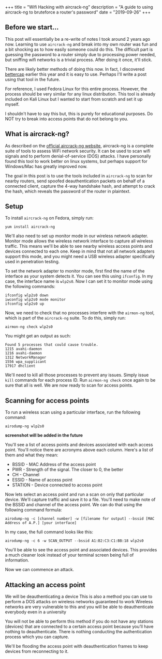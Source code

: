 +++
title = "Wifi Hacking with aircrack-ng"
description = "A guide to using aircrack-ng to bruteforce a router's password"
date = "2019-09-26"
+++

## Before we start...

This post will essentially be a re-write of notes I took around 2 years ago now. Learning to use `aircrack-ng` and break into my own router was fun and a bit shocking as to how easily someone could do this. The difficult part is guessing the password to a router simply due to processing power needed, but sniffing wifi networks is a trivial process. After doing it once, it'll stick.

There are likely better methods of doing this now. In fact, I discovered [bettercap](https://github.com/bettercap/bettercap) earlier this year and it is easy to use. Perhaps I'll write a post using that tool in the future.

For reference, I used Fedora Linux for this entire process. However, the process should be very similar for any linux distribution. This tool is already included on Kali Linux but I wanted to start from scratch and set it up myself.

I shouldn't have to say this but, this is purely for educational purposes. Do NOT try to break into access points that do not belong to you.

## What is aircrack-ng?

As described on the [official aircrack-ng website](https://www.aircrack-ng.org/doku.php?id=Main), aircrack-ng is a complete suite of tools to assess WiFi network security. It can be used to scan wifi signals and to perform denial-of-service (DOS) attacks. I have personally found this tool to work better on linux systems, but perhaps support for Windows/Mac has greatly improved now. 

The goal in this post is to use the tools included in `aircrack-ng` to scan for nearby routers, send spoofed deauthentication packets on behalf of a connected client, capture the 4-way handshake hash, and attempt to crack the hash, which reveals the password of the router in plaintext.

## Setup

To install `aircrack-ng` on Fedora, simply run: 

```
yum install aircrack-ng
```

We'll also need to set up monitor mode in our wireless network adapter. Monitor mode allows the wireless network interface to capture all wireless traffic. This means we'll be able to see nearby wireless access points and devices connected to each one. Keep in mind that not all network adapters support this mode, and you might need a USB wireless adapter specifically used in penetration testing.

To set the network adapter to monitor mode, first find the name of the interface as your system detects it. You can see this using `ifconfig`. In my case, the interface name is `wlp2s0`. Now I can set it to monitor mode using the following commands:

```
ifconfig wlp2s0 down
iwconfig wlp2s0 mode monitor
ifconfig wlp2s0 up 
```

Now, we need to check that no processes interfere with the `airmon-ng` tool, which is part of the `aircrack-ng` suite. To do this, simply run: 

```
airmon-ng check wlp2s0
```

You might get an output as such:

```
Found 5 processes that could cause trouble.
1215 avahi-daemon
1216 avahi-daemon
1312 NetworkManager
1556 wpa_supplicant
17917 dhclient
```

We'll need to kill all those processes to prevent any issues. Simply issue `kill` commands for each process ID. Run `airmon-ng check` once again to be sure that all is well. We are now ready to scan for access points.

## Scanning for access points

To run a wireless scan using a particular interface, run the following command:

```
airodump-ng wlp2s0
```

**screenshot will be added in the future**

You'll see a list of access points and devices associated with each access point. You'll notice there are acronyms above each column. Here's a list of them and what they mean:

- BSSID - MAC Address of the access point
- PWR - Strength of the signal. The closer to 0, the better
- CH - Channel
- ESSID - Name of access point 
- STATION - Device connected to access point

Now lets select an access point and run a scan on only that particular device. We'll capture traffic and save it to a file. You'll need to make note of the BSSID and channel of the access point. We can do that using the following command formula:

```
airodump-ng -c [channel number] -w [filename for output] --bssid [MAC Address of A.P.] [your interface]
```

In my case, the full command looks like this:

```
airodump-ng -c 6 -w SCAN_OUTPUT --bssid A1:B2:C3:C1:BB:18 wlp2s0
```
You'll be able to see the access point and associated devices. This provides a much cleaner look instead of your terminal screen being full of information.

Now we can commence an attack.

## Attacking an access point

We will be deauthenticating a device
This is also a method you can use to perform a DOS attacks on wireless networks guaranteed to work
Wireless networks are very vulnerable to this and you will be able to deauthenticate everybody even in a university

You will not be able to perform this method if you do not have any stations (devices) that are connected to a certain access point because you’ll have nothing to deauthenticate. There is nothing conducting the authentication process which you can capture.

We'll be flooding the access point with deauthentication frames to keep devices from reconnecting to it.
